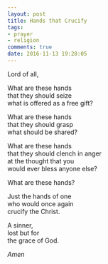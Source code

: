 ```yaml
---
layout: post
title: Hands that Crucify
tags:
- prayer
- religion
comments: true
date: 2016-11-13 19:28:05
---
```


Lord of all,

What are these hands  
that they should seize   
what is offered as a free gift?

What are these hands  
that they should grasp  
what should be shared?

What are these hands  
that they should clench in anger  
at the thought that you   
would ever bless anyone else?

What are these hands?

Just the hands of one  
who would once again   
crucify the Christ.

A sinner,  
lost but for  
the grace of God.

*Amen*
